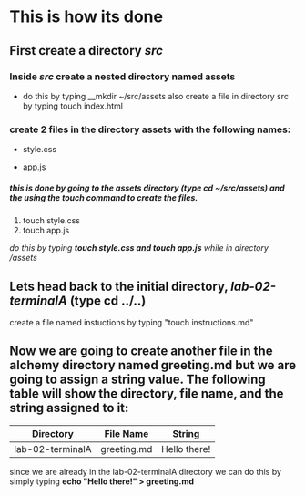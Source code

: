 # This is how its done
## First create a directory _src_ 

### Inside _src_ create a nested directory named **assets**
- do this by typing __mkdir 
~/src/assets
also create a file in directory src by typing touch index.html
###  create 2 files in the directory assets with the following names: 
- style.css
+ app.js
##### this is done by going to the assets directory (type cd ~/src/assets) and the using the **touch** command to create the files.
1.  touch style.css
2.  touch app.js



*do this by typing __touch style.css and touch app.js__ while in directory /assets*

## Lets head back to the initial directory, *lab-02-terminalA* (type cd ../..)
create a file named instuctions by typing "touch instructions.md"

## Now we are going to create another file in the alchemy directory named greeting.md but we are going to assign a string value.  The following table will show the directory, file name, and the string assigned to it:

|Directory        |File Name       |String        |
|:---------------:|:--------------:|:-----------:|
|lab-02-terminalA      |greeting.md     |Hello there!

since we are already in the lab-02-terminalA directory we can do this by simply typing **echo "Hello there!" > greeting.md**

